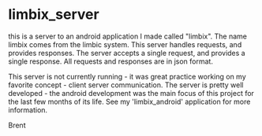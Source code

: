# limbix_server

this is a server to an android application I made called "limbix". The name limbix comes from the limbic system. This server handles requests, and provides responses. The server accepts a single request, and provides a single response. All requests and responses are in json format.

This server is not currently running - it was great practice working on my favorite concept - client server communication. The server is pretty well developed - the android development was the main focus of this project for the last few months of its life. See my 'limbix_android' application for more information.

Brent
